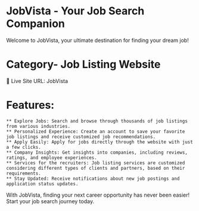 # JobVista - Your Job Search Companion

Welcome to JobVista, your ultimate destination for finding your dream job!

# Category- Job Listing Website

🚀 Live Site URL: JobVista

# Features:

    ** Explore Jobs: Search and browse through thousands of job listings from various industries.
    ** Personalized Experience: Create an account to save your favorite job listings and receive customized job recommendations.
    ** Apply Easily: Apply for jobs directly through the website with just a few clicks.
    ** Company Insights: Get insights into companies, including reviews, ratings, and employee experiences.
    ** Services for the recruiters: Job listing services are customized considering different types of clients and partners, based on their requirements.
    ** Stay Updated: Receive notifications about new job postings and application status updates.

With JobVista, finding your next career opportunity has never been easier! Start your job search journey today.